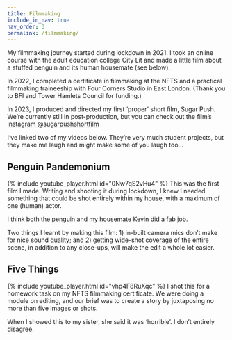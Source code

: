 ```yaml
---
title: Filmmaking
include_in_nav: true
nav_order: 3
permalink: /filmmaking/
---
```

My filmmaking journey started during lockdown in 2021. I took an online course with the adult education college City Lit and made a little film about a stuffed penguin and its human housemate (see below).

In 2022, I completed a certificate in filmmaking at the NFTS and a practical filmmaking traineeship with Four Corners Studio in East London. (Thank you to BFI and Tower Hamlets Council for funding.)

In 2023, I produced and directed my first ‘proper’ short film, Sugar Push. We’re currently still in post-production, but you can check out the film’s [instagram @sugarpushshortfilm](https://www.instagram.com/sugarpushshortfilm/)

I’ve linked two of my videos below. They’re very much student projects, but they make me laugh and might make some of you laugh too…


## Penguin Pandemonium
{% include youtube_player.html id="0Nw7qS2vHu4" %}
This was the first film I made. Writing and shooting it during lockdown, I knew I needed something that could be shot entirely within my house, with a maximum of one (human) actor. 

I think both the penguin and my housemate Kevin did a fab job.

Two things I learnt by making this film: 1) in-built camera mics don’t make for nice sound quality; and 2) getting wide-shot coverage of the entire scene, in addition to any close-ups, will make the edit a whole lot easier.


## Five Things
{% include youtube_player.html id="vhp4F8RuXqc" %}
I shot this for a homework task on my NFTS filmmaking certificate. We were doing a module on editing, and our brief was to create a story by juxtaposing no more than five images or shots. 

When I showed this to my sister, she said it was ‘horrible’. I don’t entirely disagree.

